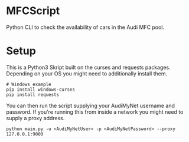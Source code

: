 # MFCScript
Python CLI to check the availability of cars in the  Audi MFC pool.

# Setup
This is a Python3 Skript built on the curses and requests packages. Depending on your OS you might need to additionally install them.
```
# Windows example
pip install windows-curses
pip install requests
```
You can then run the script supplying your AudiMyNet username and password. If you're running this from inside a network you might need to supply a proxy address.
```
python main.py -u <AudiMyNetUser> -p <AudiMyNetPassword> --proxy 127.0.0.1:9000
```

